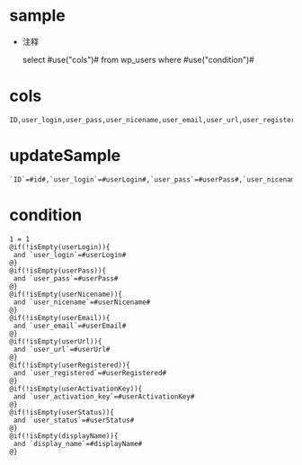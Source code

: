 sample
===
* 注释

	select #use("cols")# from wp_users where #use("condition")#

cols
===

	ID,user_login,user_pass,user_nicename,user_email,user_url,user_registered,user_activation_key,user_status,display_name

updateSample
===

	`ID`=#id#,`user_login`=#userLogin#,`user_pass`=#userPass#,`user_nicename`=#userNicename#,`user_email`=#userEmail#,`user_url`=#userUrl#,`user_registered`=#userRegistered#,`user_activation_key`=#userActivationKey#,`user_status`=#userStatus#,`display_name`=#displayName#

condition
===

	1 = 1  
	@if(!isEmpty(userLogin)){
	 and `user_login`=#userLogin#
	@}
	@if(!isEmpty(userPass)){
	 and `user_pass`=#userPass#
	@}
	@if(!isEmpty(userNicename)){
	 and `user_nicename`=#userNicename#
	@}
	@if(!isEmpty(userEmail)){
	 and `user_email`=#userEmail#
	@}
	@if(!isEmpty(userUrl)){
	 and `user_url`=#userUrl#
	@}
	@if(!isEmpty(userRegistered)){
	 and `user_registered`=#userRegistered#
	@}
	@if(!isEmpty(userActivationKey)){
	 and `user_activation_key`=#userActivationKey#
	@}
	@if(!isEmpty(userStatus)){
	 and `user_status`=#userStatus#
	@}
	@if(!isEmpty(displayName)){
	 and `display_name`=#displayName#
	@}
	
